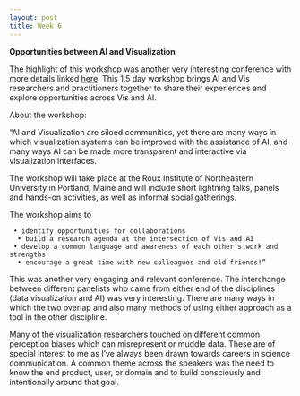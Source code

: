 ```yaml
---
layout: post
title: Week 6
---
```


**Opportunities between AI and Visualization**

The highlight of this workshop was another very interesting conference with more details linked [here](https://rouxevents.northeastern.edu/OppsAIVis). This 1.5 day workshop brings AI and Vis researchers and practitioners together to share their experiences and explore opportunities across Vis and AI.

About the workshop:

“AI and Visualization are siloed communities, yet there are many ways in which visualization systems can be improved with the assistance of AI, and many ways AI can be made more transparent and interactive via visualization interfaces.

The workshop will take place at the Roux Institute of Northeastern University in Portland, Maine and will include short lightning talks, panels and hands-on activities, as well as informal social gatherings.

The workshop aims to

     • identify opportunities for collaborations
      • build a research agenda at the intersection of Vis and AI
     • develop a common language and awareness of each other's work and strengths
      • encourage a great time with new colleagues and old friends!”

This was another very engaging and relevant conference. The interchange between different panelists who came from either end of the disciplines (data visualization and AI) was very interesting. There are many ways in which the two overlap and also many methods of using either approach as a tool in the other discipline.

Many of the visualization researchers touched on different common perception biases which can misrepresent or muddle data. These are of special interest to me as I’ve always been drawn towards careers in science communication. A common theme across the speakers was the need to know the end product, user, or domain and to build consciously and intentionally around that goal.
